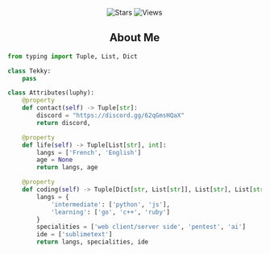 <p align="center">
    <img alt="Stars" src="https://img.shields.io/github/stars/xtekky?style=for-the-badge&affiliations=OWNER%2CCOLLABORATOR" />
    <img alt="Views" src="https://komarev.com/ghpvc/?username=xtekky&style=for-the-badge" />
</p>

<h2 align="center">About Me</h2>

```python
from typing import Tuple, List, Dict

class Tekky:
    pass

class Attributes(luphy):
    @property
    def contact(self) -> Tuple[str]:
        discord = "https://discord.gg/62qGmsHQaX"
        return discord,

    @property
    def life(self) -> Tuple[List[str], int]:
        langs = ['French', 'English']
        age = None
        return langs, age

    @property
    def coding(self) -> Tuple[Dict[str, List[str]], List[str], List[str]]:
        langs = {
            'intermediate': ['python', 'js'],
            'learning': ['go', 'c++', 'ruby']
        }
        specialities = ['web client/server side', 'pentest', 'ai']
        ide = ['sublimetext']
        return langs, specialities, ide
